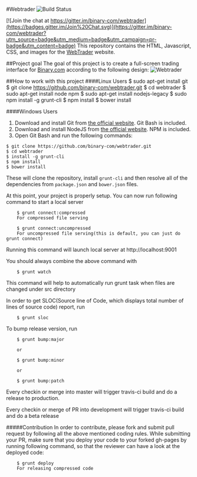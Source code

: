 #Webtrader ![Build Status](https://travis-ci.org/binary-com/webtrader.svg?branch=master)

[![Join the chat at https://gitter.im/binary-com/webtrader](https://badges.gitter.im/Join%20Chat.svg)](https://gitter.im/binary-com/webtrader?utm_source=badge&utm_medium=badge&utm_campaign=pr-badge&utm_content=badge)
This repository contains the HTML, Javascript, CSS, and images for the [WebTrader](http://binary-com.github.io/webtrader) website.

##Project goal
The goal of this project is to create a full-screen trading interface for [Binary.com](https://www.binary.com) according to the following design:
![Webtrader](https://banners.binary.com/misc/webtrader-layout.jpg)

##How to work with this project
####Linux Users
        $ sudo apt-get install git
        $ git clone https://github.com/binary-com/webtrader.git
        $ cd webtrader
        $ sudo apt-get install node npm
        $ sudo apt-get install nodejs-legacy
        $ sudo npm install -g grunt-cli
        $ npm install
        $ bower install
    
####Windows Users
1.  Download and install Git from [the official website](https://git-scm.com/download). Git Bash is included.
2. Download and install NodeJS from [the official website](https://www.nodejs.org). NPM is included.
3. Open Git Bash and run the following commands:
```
$ git clone https://github.com/binary-com/webtrader.git
$ cd webtrader
$ install -g grunt-cli
$ npm install
$ bower install
```
These will clone the repository, install `grunt-cli` and then resolve all of the dependencies from `package.json` and `bower.json` files.

At this point, your project is properly setup. You can now run following command to start a local server
        
        $ grunt connect:compressed
        For compressed file serving

        $ grunt connect:uncompressed
        For uncompressed file serving(this is default, you can just do grunt connect)

Running this command will launch local server at http://localhost:9001

You should always combine the above command with 
        
        $ grunt watch
This command will help to automatically run grunt task when files are changed under src directory

In order to get SLOC(Source line of Code, which displays total number of lines of source code) report, run

        $ grunt sloc

To bump release version, run

        $ grunt bump:major

        or

        $ grunt bump:minor

        or

        $ grunt bump:patch

Every checkin or merge into master will trigger travis-ci build and do a release to production.

Every checkin or merge of PR into development will trigger travis-ci build and do a beta release

#####Contribution
In order to contribute, please fork and submit pull request by following all the above mentioned coding rules.
While submitting your PR, make sure that you deploy your code to your forked gh-pages by running following command, so that the reviewer can have a look at the deployed code:
    
        $ grunt deploy
        For releasing compressed code

